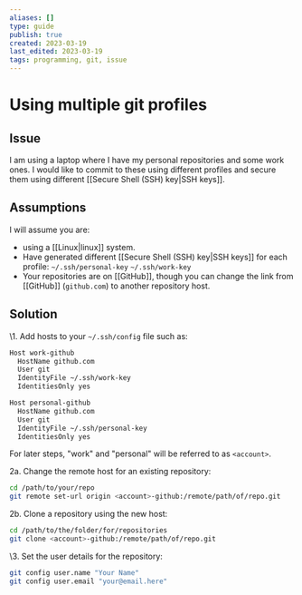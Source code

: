 ```yaml
---
aliases: []
type: guide
publish: true
created: 2023-03-19
last_edited: 2023-03-19
tags: programming, git, issue
---
```

# Using multiple git profiles

## Issue
I am using a laptop where I have my personal repositories and some work ones. I would like to commit to these using different profiles and secure them using different [[Secure Shell (SSH) key|SSH keys]].

## Assumptions
I will assume you are: 
- using a [[Linux|linux]] system.
- Have generated different [[Secure Shell (SSH) key|SSH keys]] for each profile:
`~/.ssh/personal-key`
`~/.ssh/work-key`
- Your repositories are on [[GitHub]], though you can change the link from [[GitHub]] (`github.com`) to another repository host.

## Solution

\1. Add hosts to your `~/.ssh/config`  file such as:

```sh
Host work-github
  HostName github.com
  User git
  IdentityFile ~/.ssh/work-key
  IdentitiesOnly yes

Host personal-github
  HostName github.com
  User git
  IdentityFile ~/.ssh/personal-key
  IdentitiesOnly yes
```

For later steps, "work" and "personal" will be referred to as `<account>`.

2a. Change the remote host for an existing repository:

```sh
cd /path/to/your/repo
git remote set-url origin <account>-github:/remote/path/of/repo.git
```

2b. Clone a repository using the new host:

```sh
cd /path/to/the/folder/for/repositories
git clone <account>-github:/remote/path/of/repo.git
```

\3. Set the user details for the repository:

```sh
git config user.name "Your Name" 
git config user.email "your@email.here"
```